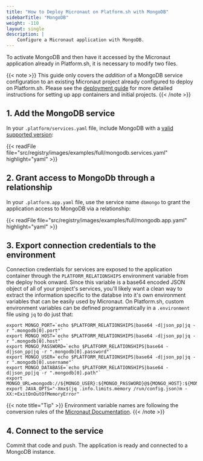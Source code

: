 ```yaml
---
title: "How to Deploy Micronaut on Platform.sh with MongoDB"
sidebarTitle: "MongoDB"
weight: -110
layout: single
description: |
    Configure a Micronaut application with MongoDB.
---
```


To activate MongoDB and then have it accessed by the Micronaut application already in Platform.sh, it is necessary to modify two files. 

{{< note >}}
This guide only covers the *addition* of a MongoDB service configuration to an existing Micronaut project already configured to deploy on Platform.sh. Please see the [deployment guide](/guides/micronaut/deploy/_index.md) for more detailed instructions for setting up app containers and initial projects. 
{{< /note >}}

## 1. Add the MongoDB service

In your `.platform/services.yaml` file, include MongoDB with a [valid supported version](/configuration/services/mongodb.md):

{{< readFile file="src/registry/images/examples/full/mongodb.services.yaml" highlight="yaml" >}}

## 2. Grant access to MongoDb through a relationship

In your `.platform.app.yaml` file, use the service name `dbmongo` to grant the application access to MongoDB via a relationship:

{{< readFile file="src/registry/images/examples/full/mongodb.app.yaml" highlight="yaml" >}}

## 3. Export connection credentials to the environment

Connection credentials for services are exposed to the application container through the `PLATFORM_RELATIONSHIPS` environment variable from the deploy hook onward. Since this variable is a base64 encoded JSON object of all of your project's services, you'll likely want a clean way to extract the information specific to the databse into it's own environment variables that can be easily used by Micronaut. On Platform.sh, custom environment variables can be defined programmatically in a `.environment` file using `jq` to do just that:

```text
export MONGO_PORT=`echo $PLATFORM_RELATIONSHIPS|base64 -d|json_pp|jq -r ".mongodb[0].port"`
export MONGO_HOST=`echo $PLATFORM_RELATIONSHIPS|base64 -d|json_pp|jq -r ".mongodb[0].host"`
export MONGO_PASSWORD=`echo $PLATFORM_RELATIONSHIPS|base64 -d|json_pp|jq -r ".mongodb[0].password"`
export MONGO_USER=`echo $PLATFORM_RELATIONSHIPS|base64 -d|json_pp|jq -r ".mongodb[0].username"`
export MONGO_DATABASE=`echo $PLATFORM_RELATIONSHIPS|base64 -d|json_pp|jq -r ".mongodb[0].path"`
export MONGO_URL=mongodb://${MONGO_USER}:${MONGO_PASSWORD}@${MONGO_HOST}:${MONGO_PORT}/${MONGO_DATABASE}
export JAVA_OPTS="-Xmx$(jq .info.limits.memory /run/config.json)m -XX:+ExitOnOutOfMemoryError"
```

{{< note title="Tip" >}}
Environment variable names are following the conversion rules of the [Micronaut Documentation](https://docs.micronaut.io/latest/guide/index.html).
{{< /note >}}

## 4. Connect to the service

Commit that code and push. The application is ready and connected to a MongoDB instance.
